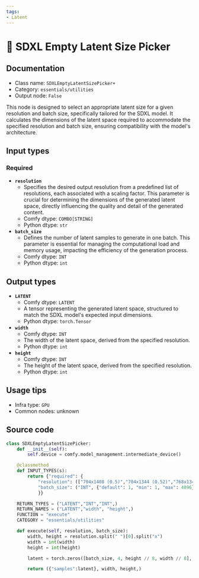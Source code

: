 ```yaml
---
tags:
- Latent
---
```


# 🔧 SDXL Empty Latent Size Picker
## Documentation
- Class name: `SDXLEmptyLatentSizePicker+`
- Category: `essentials/utilities`
- Output node: `False`

This node is designed to select an appropriate latent size for a given resolution and batch size, specifically tailored for the SDXL model. It calculates the dimensions of the latent space required to accommodate the specified resolution and batch size, ensuring compatibility with the model's architecture.
## Input types
### Required
- **`resolution`**
    - Specifies the desired output resolution from a predefined list of resolutions, each associated with a scaling factor. This parameter is crucial for determining the dimensions of the generated latent space, directly influencing the quality and detail of the generated content.
    - Comfy dtype: `COMBO[STRING]`
    - Python dtype: `str`
- **`batch_size`**
    - Defines the number of latent samples to generate in one batch. This parameter is essential for managing the computational load and memory usage, impacting the efficiency of the generation process.
    - Comfy dtype: `INT`
    - Python dtype: `int`
## Output types
- **`LATENT`**
    - Comfy dtype: `LATENT`
    - A tensor representing the generated latent space, structured to match the SDXL model's expected input dimensions.
    - Python dtype: `torch.Tensor`
- **`width`**
    - Comfy dtype: `INT`
    - The width of the latent space, derived from the specified resolution.
    - Python dtype: `int`
- **`height`**
    - Comfy dtype: `INT`
    - The height of the latent space, derived from the specified resolution.
    - Python dtype: `int`
## Usage tips
- Infra type: `GPU`
- Common nodes: unknown


## Source code
```python
class SDXLEmptyLatentSizePicker:
    def __init__(self):
        self.device = comfy.model_management.intermediate_device()

    @classmethod
    def INPUT_TYPES(s):
        return {"required": {
            "resolution": (["704x1408 (0.5)","704x1344 (0.52)","768x1344 (0.57)","768x1280 (0.6)","832x1216 (0.68)","832x1152 (0.72)","896x1152 (0.78)","896x1088 (0.82)","960x1088 (0.88)","960x1024 (0.94)","1024x1024 (1.0)","1024x960 (1.07)","1088x960 (1.13)","1088x896 (1.21)","1152x896 (1.29)","1152x832 (1.38)","1216x832 (1.46)","1280x768 (1.67)","1344x768 (1.75)","1344x704 (1.91)","1408x704 (2.0)","1472x704 (2.09)","1536x640 (2.4)","1600x640 (2.5)","1664x576 (2.89)","1728x576 (3.0)",], {"default": "1024x1024 (1.0)"}),
            "batch_size": ("INT", {"default": 1, "min": 1, "max": 4096}),
            }}

    RETURN_TYPES = ("LATENT","INT","INT",)
    RETURN_NAMES = ("LATENT","width", "height",)
    FUNCTION = "execute"
    CATEGORY = "essentials/utilities"

    def execute(self, resolution, batch_size):
        width, height = resolution.split(" ")[0].split("x")
        width = int(width)
        height = int(height)

        latent = torch.zeros([batch_size, 4, height // 8, width // 8], device=self.device)

        return ({"samples":latent}, width, height,)

```

